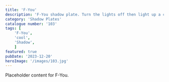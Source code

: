 ```yaml
---
title: 'F-You'
description: 'F-You shadow plate. Turn the lights off then light up a candle and watch the magic. To be used with the Shadow light holder'
category: 'Shadow Plates'
catalogue number: '103'
tags: [
    'F-You', 
    'cool',
    'Shadow', 
    ]
featured: true
pubDate: '2023-12-20'
heroImage: '/images/103.jpg'
---
```


Placeholder content for F-You.